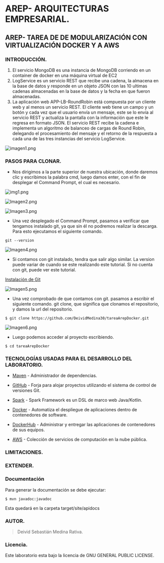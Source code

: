 # AREP- ARQUITECTURAS EMPRESARIAL.

## AREP- TAREA DE DE MODULARIZACIÓN CON VIRTUALIZACIÓN DOCKER Y A AWS

### INTRODUCCIÓN.

1. El servicio MongoDB es una instancia de MongoDB corriendo en un container de docker en una máquina virtual de EC2
2. LogService es un servicio REST que recibe una cadena, la almacena en la base de datos y responde en un objeto JSON con las 10 ultimas cadenas almacenadas en la base de datos y la fecha en que fueron almacenadas.
3. La aplicación web APP-LB-RoundRobin está compuesta por un cliente web y al menos un servicio REST. El cliente web tiene un campo y un botón y cada vez que el usuario envía un mensaje, este se lo envía al servicio REST y actualiza la pantalla con la información que este le regresa en formato JSON. El servicio REST recibe la cadena e implementa un algoritmo de balanceo de cargas de Round Robin, delegando el procesamiento del mensaje y el retorno de la respuesta a cada una de las tres instancias del servicio LogService.

![imagen1.png](https://i.postimg.cc/zGz0RCTB/imagen1.png)

### PASOS PARA CLONAR.

-  Nos dirigimos a la parte superior de nuestra ubicación, donde daremos clic y escribimos la palabra cmd, luego damos enter, con el fin de desplegar
   el Command Prompt, el cual es necesario.

![img1.png](https://i.postimg.cc/GmSNVZZL/img1.png)

![Imagen2.png](https://i.postimg.cc/vB5N1DDT/Imagen2.png)

![Imagen3.png](https://i.postimg.cc/T3hNVthZ/Imagen3.png)

- Una vez desplegado el Command Prompt, pasamos a verificar que tengamos instalado git, ya que sin él no podremos realizar la descarga.
  Para esto ejecutamos el siguiente comando.

`git --version`

![Imagen4.png](https://i.postimg.cc/nh5R0qDM/Imagen4.png)

- Si contamos con git instalado, tendra que salir algo similar. La version puede variar de cuando se este realizando este tutorial.
  Si no cuenta con git, puede ver este tutorial.

[Instalación de Git][id/name]

[id/name]: https://www.youtube.com/watch?v=cYLapo1FFmA

![Imagen5.png](https://i.postimg.cc/fR6CxZG9/Imagen5.png)

-  Una vez comprobado de que contamos con git. pasamos a escribir el siguiente comando. git clone,
   que significa que clonamos el repositorio, y damos la url del repositorio.

`$ git clone https://github.com/DeividMedina30/tareaArepDocker.git`

![Imagen6.png](https://i.postimg.cc/gjkHY0Zf/Imagen6.png)

- Luego podemos acceder al proyecto escribiendo.

`$ cd tareaArepDocker`

### TECNOLOGÍAS USADAS PARA EL DESARROLLO DEL LABORATORIO.

* [Maven](https://maven.apache.org/) - Administrador de dependencias.

* [GitHub](https://github.com/) - Forja para alojar proyectos utilizando el sistema de control de versiones Git.

* [Spark](http://sparkjava.com/) - Spark Framework es un DSL de marco web Java/Kotlin.

* [Docker](https://www.docker.com/) - Automatiza el despliegue de aplicaciones dentro de contenedores de software.

* [DockerHub](https://hub.docker.com/) - Administrar y entregar las aplicaciones de contenedores de sus equipos.

* [AWS](https://aws.amazon.com/es/free/?trk=eb709b95-5dcd-4cf8-8929-6f13b8f2781f&sc_channel=ps&sc_campaign=acquisition&sc_medium=ACQ-P|PS-GO|Brand|Desktop|SU|Core-Main|Core|LATAMO|ES|Text&ef_id=EAIaIQobChMIoueptLLJ9gIVw52GCh2YxwNgEAAYASAAEgIqMPD_BwE:G:s&s_kwcid=AL!4422!3!561348326837!e!!g!!aws&ef_id=EAIaIQobChMIoueptLLJ9gIVw52GCh2YxwNgEAAYASAAEgIqMPD_BwE:G:s&s_kwcid=AL!4422!3!561348326837!e!!g!!aws&all-free-tier.sort-by=item.additionalFields.SortRank&all-free-tier.sort-order=asc&awsf.Free%20Tier%20Types=*all&awsf.Free%20Tier%20Categories=*all) - Colección de servicios de computación en la nube pública.
 

### LIMITACIONES.



### EXTENDER.



### Documentación

Para generar la documentación se debe ejecutar:

`$ mvn javadoc:javadoc`

Esta quedará en la carpeta target/site/apidocs

### AUTOR.

> Deivid Sebastián Medina Rativa.

### Licencia.

Este laboratorio esta bajo la licencia de GNU GENERAL PUBLIC LICENSE.



